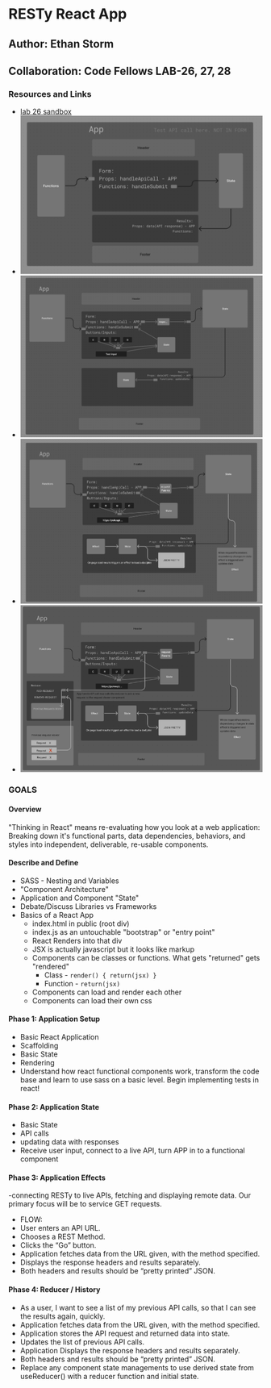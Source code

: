 # RESTy React App

## Author: Ethan Storm

## Collaboration: Code Fellows LAB-26, 27, 28

### Resources and Links

- [lab 26 sandbox](https://codesandbox.io/p/github/ShadowDraco/resty/main?workspaceId=362bdf81-89b2-4ef7-a8ac-8d339549b43b)
- ![Lab 26 UML](./assets/Lab26.png)
- ![Lab 27 UML](./assets/Lab27.png)
- ![Lab 28 UML](./assets/Lab28.png)
- ![Lab 29 UML](./assets/Lab29.png)

### GOALS

#### Overview

"Thinking in React" means re-evaluating how you look at a web application: Breaking down it's functional parts, data dependencies, behaviors, and styles into independent, deliverable, re-usable components.

#### Describe and Define

- SASS - Nesting and Variables
- "Component Architecture"
- Application and Component "State"
- Debate/Discuss Libraries vs Frameworks
- Basics of a React App
  - index.html in public (root div)
  - index.js as an untouchable "bootstrap" or "entry point"
  - React Renders into that div
  - JSX is actually javascript but it looks like markup
  - Components can be classes or functions. What gets "returned" gets "rendered"
    - Class - `render() { return(jsx) }`
    - Function - `return(jsx)`
  - Components can load and render each other
  - Components can load their own css

#### **Phase 1: Application Setup**

- Basic React Application
- Scaffolding
- Basic State
- Rendering
- Understand how react functional components work, transform the code base and learn to use sass on a basic level. Begin implementing tests in react!

#### **Phase 2: Application State**

- Basic State
- API calls
- updating data with responses
- Receive user input, connect to a live API, turn APP in to a functional component

#### **Phase 3: Application Effects**

-connecting RESTy to live APIs, fetching and displaying remote data. Our primary focus will be to service GET requests.

- FLOW:
- User enters an API URL.
- Chooses a REST Method.
- Clicks the “Go” button.
- Application fetches data from the URL given, with the method specified.
- Displays the response headers and results separately.
- Both headers and results should be “pretty printed” JSON.

#### **Phase 4: Reducer / History**

- As a user, I want to see a list of my previous API calls, so that I can see the results again, quickly.
- Application fetches data from the URL given, with the method specified.
- Application stores the API request and returned data into state.
- Updates the list of previous API calls.
- Application Displays the response headers and results separately.
- Both headers and results should be “pretty printed” JSON.
- Replace any component state managements to use derived state from useReducer() with a reducer function and initial state.
